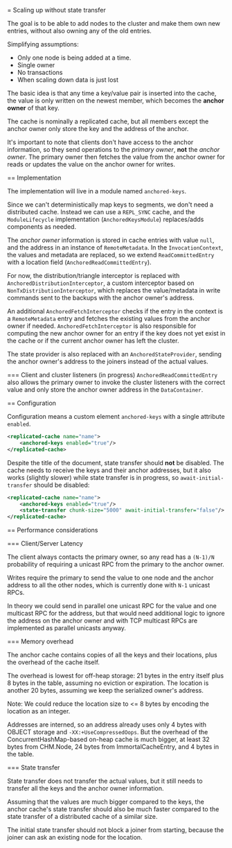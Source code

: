 = Scaling up without state transfer

The goal is to be able to add nodes to the cluster and make them own new entries,
without also owning any of the old entries.

Simplifying assumptions:

* Only one node is being added at a time.
* Single owner
* No transactions
* When scaling down data is just lost

The basic idea is that any time a key/value pair is inserted into the cache,
the value is only written on the newest member, which becomes the **anchor owner** of that key.

The cache is nominally a replicated cache, but all members except the anchor owner
only store the key and the address of the anchor.

It's important to note that clients don't have access to the anchor information,
so they send operations to the *primary owner*, **not** the *anchor owner*.
The primary owner then fetches the value from the anchor owner for reads
or updates the value on the anchor owner for writes.


== Implementation

The implementation will live in a module named `anchored-keys`.

Since we can't deterministically map keys to segments, we don't need a distributed cache.
Instead we can use a `REPL_SYNC` cache, and the `ModuleLifecycle` implementation (`AnchoredKeysModule`)
replaces/adds components as needed.

The *anchor owner* information is stored in cache entries with value `null`,
and the address in an instance of `RemoteMetadata`.
In the `InvocationContext`, the values and metadata are replaced,
so we extend `ReadCommittedEntry` with a location field (`AnchoredReadCommittedEntry`).

For now, the distribution/triangle interceptor is replaced with `AnchoredDistributionInterceptor`,
a custom interceptor based on `NonTxDistributionInterceptor`,
which replaces the value/metadata in write commands sent to the backups with the anchor owner's address.

An additional `AnchoredFetchInterceptor` checks if the entry in the context is a `RemoteMetadata` entry
and fetches the existing values from the anchor owner if needed.
`AnchoredFetchInterceptor` is also responsible for computing the new anchor owner for an entry
if the key does not yet exist in the cache or if the current anchor owner has left the cluster.

The state provider is also replaced with an `AnchoredStateProvider`, sending the anchor owner's address
to the joiners instead of the actual values.

=== Client and cluster listeners (in progress)
`AnchoredReadCommittedEntry` also allows the primary owner to invoke the cluster listeners
with the correct value and only store the anchor owner address in the `DataContainer`.


== Configuration

Configuration means a custom element `anchored-keys`
with a single attribute `enabled`.

```xml
<replicated-cache name="name">
    <anchored-keys enabled="true"/>
</replicated-cache>
```

Despite the title of the document, state transfer should **not** be disabled.
The cache needs to receive the keys and their anchor addresses,
but it also works (slightly slower) while state transfer is in progress,
so `await-initial-transfer` should be disabled:

```xml
<replicated-cache name="name">
    <anchored-keys enabled="true"/>
    <state-transfer chunk-size="5000" await-initial-transfer="false"/>
</replicated-cache>
```


== Performance considerations

=== Client/Server Latency

The client always contacts the primary owner, so any read has a
`(N-1)/N` probability of requiring a unicast RPC from the primary to the anchor owner.

Writes require the primary to send the value to one node and the anchor address
to all the other nodes, which is currently done with `N-1` unicast RPCs.

In theory we could send in parallel one unicast RPC for the value and one multicast RPC for the address,
but that would need additional logic to ignore the address on the anchor owner
and with TCP multicast RPCs are implemented as parallel unicasts anyway.


=== Memory overhead

The anchor cache contains copies of all the keys and their locations,
plus the overhead of the cache itself.

The overhead is lowest for off-heap storage:
21 bytes in the entry itself plus 8 bytes in the table,
assuming no eviction or expiration.
The location is another 20 bytes, assuming we keep the serialized owner's address.

Note: We could reduce the location size to <= 8 bytes
by encoding the location as an integer.

Addresses are interned, so an address already uses only 4 bytes
with OBJECT storage and `-XX:+UseCompressedOops`.
But the overhead of the ConcurrentHashMap-based on-heap cache is much bigger,
at least 32 bytes from CHM.Node, 24 bytes from ImmortalCacheEntry,
and 4 bytes in the table.


=== State transfer

State transfer does not transfer the actual values, but it still needs
to transfer all the keys and the anchor owner information.

Assuming that the values are much bigger compared to the keys,
the anchor cache's state transfer should also be much faster
compared to the state transfer of a distributed cache of a similar size.

The initial state transfer should not block a joiner from starting,
because the joiner can ask an existing node for the location.
